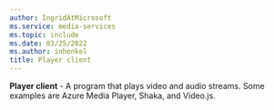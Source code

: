 ```yaml
---
author: IngridAtMicrosoft
ms.service: media-services
ms.topic: include
ms.date: 03/25/2022
ms.author: inhenkel
title: Player client
---
```


**Player client** - A program that plays video and audio streams. Some examples are Azure Media Player, Shaka, and Video.js.
